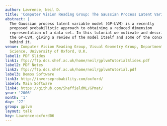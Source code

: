 ```yaml
---
author: Lawrence, Neil D.
title: 'Computer Vision Reading Group: The Gaussian Process Latent Variable Model'
abstract: |
  The Gaussian process latent variable model (GP-LVM) is a recently
  proposed probabilistic approach to obtaining a reduced dimension
  representation of a data set. In this tutorial we motivate and describe
  the GP-LVM, giving a review of the model itself and some of the concepts
  behind it.
venue: Computer Vision Reading Group, Visual Geometry Group, Department of Engineering
  Science, University of Oxford, U.K.
label1: PDF Slides
link1: ftp://ftp.dcs.shef.ac.uk/home/neil/gplvmTutorialSlides.pdf
label2: PDF Notes
link2: ftp://ftp.dcs.shef.ac.uk/home/neil/gplvmTutorial.pdf
label3: Demos Software
link3: http://inverseprobability.com/oxford/
label4: Main Software
link4: https://github.com/SheffieldML/GPmat/
year: '2006'
month: '1'
day: '27'
group: gplvm
layout: talk
key: Lawrence:oxford06
---
```

